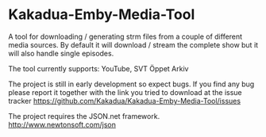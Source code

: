 # Kakadua-Emby-Media-Tool

A tool for downloading / generating strm files from a couple of different media sources. 
By default it will download / stream the complete show but it will also handle single episodes. 


The tool currently supports: YouTube, SVT Öppet Arkiv


The project is still in early development so expect bugs. 
If you find any bug please report it together with the link you tried to download at the issue tracker 
https://github.com/Kakadua/Kakadua-Emby-Media-Tool/issues


The project requires the JSON.net framework.
http://www.newtonsoft.com/json